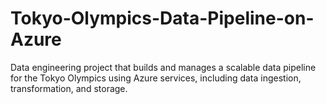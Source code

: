 # Tokyo-Olympics-Data-Pipeline-on-Azure
Data engineering project that builds and manages a scalable data pipeline for the Tokyo Olympics using Azure services, including data ingestion, transformation, and storage.
